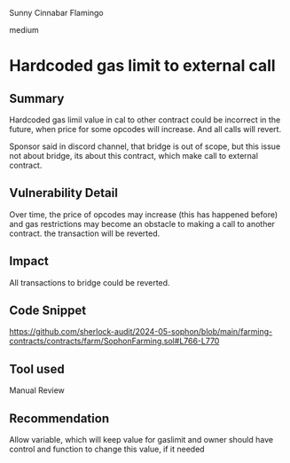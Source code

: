 Sunny Cinnabar Flamingo

medium

# Hardcoded gas limit to external call

## Summary
Hardcoded gas limil value in cal to other contract could be incorrect in the future, when price for some opcodes will increase. And all calls will revert.

Sponsor said in discord channel, that bridge is out of scope, but this issue not about bridge, its about this contract, which make call to external contract.
## Vulnerability Detail
Over time, the price of opcodes may increase (this has happened before) and gas restrictions may become an obstacle to making a call to another contract. the transaction will be reverted.
## Impact
All transactions to bridge could be reverted.
## Code Snippet
https://github.com/sherlock-audit/2024-05-sophon/blob/main/farming-contracts/contracts/farm/SophonFarming.sol#L766-L770
## Tool used

Manual Review

## Recommendation
Allow variable, which will keep value for gaslimit and owner should have control and function to change this value, if it needed